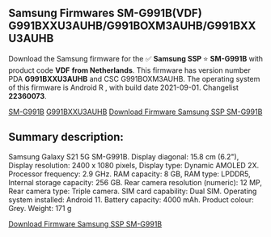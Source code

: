 <h2>Samsung Firmwares SM-G991B(VDF) G991BXXU3AUHB/G991BOXM3AUHB/G991BXXU3AUHB</h2>
Download the Samsung firmware for the ✅ <strong>Samsung SSP </strong> ⭐ <strong>SM-G991B</strong> with product code <strong>VDF</strong> <strong> from Netherlands</strong>. This firmware has version number PDA <strong>G991BXXU3AUHB</strong> and CSC G991BOXM3AUHB. The operating system of this firmware is Android R , with build date 2021-09-01. Changelist <strong>22360073</strong>.


[SM-G991B](https://samfirm.shop/samsung/model/SM-G991B)
[G991BXXU3AUHB](https://samfirm.shop/samsung/pda/G991BXXU3AUHB)
[Download Firmware Samsung SSP SM-G991B](https://samfirm.shop/samsung/firmware/451572)
<h2>Summary description:</h2>
<p>Samsung Galaxy S21 5G SM-G991B. Display diagonal: 15.8 cm (6.2"), Display resolution: 2400 x 1080 pixels, Display type: Dynamic AMOLED 2X. Processor frequency: 2.9 GHz. RAM capacity: 8 GB, RAM type: LPDDR5, Internal storage capacity: 256 GB. Rear camera resolution (numeric): 12 MP, Rear camera type: Triple camera. SIM card capability: Dual SIM. Operating system installed: Android 11. Battery capacity: 4000 mAh. Product colour: Grey. Weight: 171 g</p>


[Download Firmware Samsung SSP SM-G991B](https://samfirm.shop/samsung/firmware/451572)
